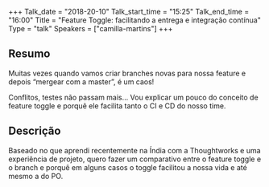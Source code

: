 +++
Talk_date = "2018-20-10"
Talk_start_time = "15:25"
Talk_end_time = "16:00"
Title = "Feature Toggle: facilitando a entrega e integração contínua"
Type = "talk"
Speakers = ["camilla-martins"]
+++

## Resumo
Muitas vezes quando vamos criar branches novas para nossa feature e depois “mergear com a master”, é um caos!

Conflitos, testes não passam mais… Vou explicar um pouco do conceito de feature toggle e porquê ele facilita tanto o CI e CD do nosso time.

## Descrição

Baseado no que aprendi recentemente na Índia com a Thoughtworks e uma experiência de projeto, quero fazer um comparativo entre o feature toggle e o branch e porquê em alguns casos o toggle facilitou a nossa vida e até mesmo a do PO.
